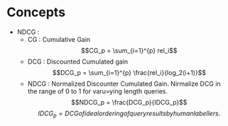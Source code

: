 # Concepts
- NDCG :
    - CG : Cumulative Gain
      $$CG_p = \sum_{i=1}^{p} rel_i$$
    - DCG : Discounted Cumulated gain
      $$DCG_p = \sum_{i=1}^{p} \frac{rel_i}{log_2(i+1)}$$
    - NDCG : Normalized Discounter Cumulated Gain. Nirmalize DCG in the range of 0 to 1 for varu=ying length queries.
      $$NDCG_p = \frac{DCG_p}{IDCG_p}$$
      $$IDCG_p = DCG of ideal ordering of query results by human labellers.$$
      
